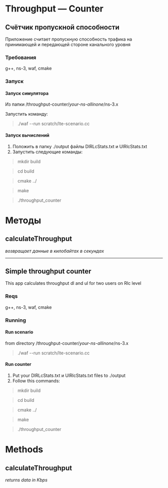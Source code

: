# Throughput — Counter

## Счётчик пропускной способности
Приложение считает пропускную способность трафика на принимающей и передающей стороне канального уровня

### Требования
g++, ns-3, waf, cmake

### Запуск
#### Запуск симулятора
Из папки /throughput-counter/*your-ns-allinone*/ns-3.x

Запустить команду:
> ./waf --run scratch/lte-scenario.cc

#### Запуск вычислений
1) Положить в папку ./output файлы DlRLcStats.txt и UlRlcStats.txt
2) Запустить следующие команды:
> mkdir build

> cd build

> cmake ../

> make

> ./throughput_counter
 
# Методы
## calculateThroughput
*возвращает данные в килобайтах в секундах*

---

## Simple throughput counter 
This app calculates throughput dl and ul for two users on Rlc level

### Reqs
g++, ns-3, waf, cmake 

### Running
#### Run scenario
from directory /throughput-counter/*your-ns-allinone*/ns-3.x
> ./waf --run scratch/lte-scenario.cc

#### Run counter
1) Put your DlRLcStats.txt и UlRlcStats.txt files to ./output
2) Follow this commands:
> mkdir build

> cd build
 
> cmake ../

> make

> ./throughput_counter
 
# Methods
## calculateThroughput
*returns data in Kbps*